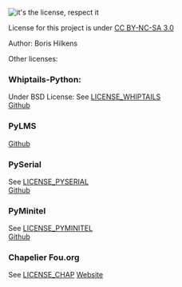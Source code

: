 ![it's the license, respect it](https://mirrors.creativecommons.org/presskit/buttons/88x31/png/by-nc-sa.png)

License for this project is under <a href="https://creativecommons.org/licenses/by-nc-sa/3.0/">CC BY-NC-SA 3.0</a>  

Author: Boris Hilkens

Other licenses:

### Whiptails-Python:

Under BSD License: See  <a href="https://github.com/marwano/whiptail/blob/master/LICENSE">LICENSE_WHIPTAILS</a>  
 <a href="https://github.com/marwano/whiptail">Github</a>  
### PyLMS

 <a href="https://github.com/jinglemansweep/PyLMS">Github</a>  

### PySerial
 See <a href="https://github.com/pyserial/pyserial/blob/master/LICENSE.txt">LICENSE_PYSERIAL</a>  
<a href="https://github.com/pyserial/pyserial/">Github</a>  

### PyMinitel

 See <a href="https://github.com/paullouisageneau/PyMinitel/blob/master/COPYING">LICENSE_PYMINITEL</a>  
<a href="https://github.com/paullouisageneau/PyMinitel">Github</a>

### Chapelier Fou.org

See <a href="https://creativecommons.org/licenses/by-nc-sa/3.0/">LICENSE_CHAP</a>
<a href="https://chapelierfou.org">Website</a>